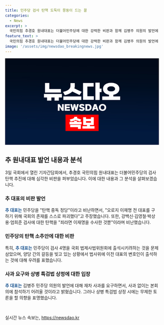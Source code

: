 ```yaml
---
title: 민주당 검사 탄핵 도둑이 몽둥이 드는 꼴
categories:
  - News
excerpt: >
  국민의힘 추경호 원내대표는 더불어민주당에 대한 강력한 비판과 함께 김병주 의원의 발언에 사과를 요구하는 발언을 했다. 또한 민주당의 적반하장이라는 비판과 함께 검사들을 국회 법제사법위원회 출석 문제를 제기했고, 특검법 상정 시 필리버스터를 실시할 의사를 밝혔다. 또한 김 의원의 발언을 비판하며 의원 품격에 맞지 않는 발언이라고 지적했다.
feature_text: >
  국민의힘 추경호 원내대표는 더불어민주당에 대한 강력한 비판과 함께 김병주 의원의 발언에 사과를 요구하는 발언을 했다. 또한 민주당의 적반하장이라는 비판과 함께 검사들을 국회 법제사법위원회 출석 문제를 제기했고, 특검법 상정 시 필리버스터를 실시할 의사를 밝혔다. 또한 김 의원의 발언을 비판하며 의원 품격에 맞지 않는 발언이라고 지적했다.
image: '/assets/img/newsdao_breakingnews.jpg'
---
```


<p><img src="/assets/img/newsdao_breakingnews.jpg" alt="flaretime 속보" /></p>

<h2 data-ke-size="size26">추 원내대표 발언 내용과 분석</h2>

<p data-ke-size="size16">3일 국회에서 열린 기자간담회에서, 추경호 국민의힘 원내대표는 더불어민주당의 검사 탄핵 추진에 대해 심각한 비판을 퍼부었습니다. 이에 대한 내용과 그 분석을 살펴보겠습니다.</p>

<h3>추 대표의 비판 발언</h3>

<p data-ke-size="size16"><b><span style="color: #1a5490;">추 대표는</span></b> 민주당을 "탄핵 중독 정당"이라고 비난하면서, "오로지 이재명 전 대표를 구하기 위해 국회의 존재를 스스로 파괴했다"고 주장했습니다. 또한, 강백신·김영철·박상용·엄희준 검사에 대한 탄핵을 "죄라면 이재명을 수사한 것뿐"이라며 비난했습니다.</p>

<h3>민주당의 탄핵 소추안에 대한 비판</h3>

<p data-ke-size="size16">특히, <b><span style="color: #1a5490;">추 대표는</span></b> 민주당이 검사 4명을 국회 법제사법위원회에 출석시키려하는 것을 문제 삼았으며, 양당 간의 갈등을 빚고 있는 상황에서 법사위에 이전 대표의 변호인이 출석하는 것에 대해 우려를 표했습니다.</p>

<h3>사과 요구와 상병 특검법 상정에 대한 입장</h3>

<p data-ke-size="size16"><b><span style="color: #1a5490;">추 대표는</span></b> 김병주 민주당 의원의 발언에 대해 재차 사과를 요구하면서, 사과 없이는 본회의에 참석하기 어려울 것이라고 밝혔습니다. 그러나 상병 특검법 상정 시에는 무제한 토론을 할 의향을 표명했습니다.</p>

<p data-ke-size="size16">&nbsp;</p>
실시간 뉴스 속보는, <a href="https://newsdao.kr" rel="dofollow">https://newsdao.kr</a>


